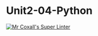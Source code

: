 # Unit2-04-Python
[![Mr Coxall's Super Linter](https://github.com/ICS3U-Programming-KevinC/Unit2-04-Python/workflows/Mr%20Coxall's%20Super%20Linter/badge.svg)](https://github.com/ICS3U-Programming-KevinC/Unit2-04-Python/actions/)
